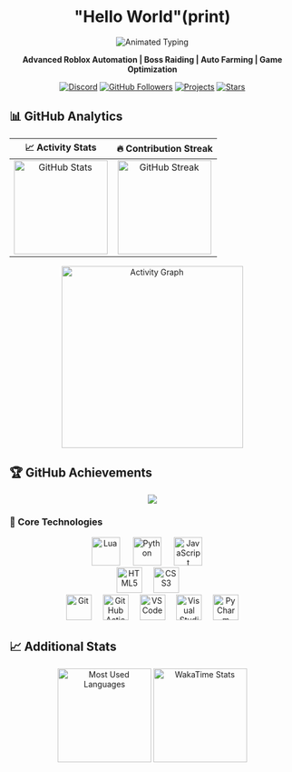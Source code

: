 <h1 align="center">"Hello World"(print)</h1>
<p align="center">
  <img src="https://readme-typing-svg.herokuapp.com?font=Fira+Code&size=28&pause=1000&color=6e40c9&center=true&vCenter=true&width=600&lines=🚀+Welcome+to+Space+Hub;⚡+Roblox+Automation+Scripts;🎮+Game+Enhancement+Tools;🚀+Auto+Farming+Systems" alt="Animated Typing" />
</p>

<p align="center">
  <b>Advanced Roblox Automation | Boss Raiding | Auto Farming | Game Optimization</b>  
</p>

<p align="center">
  <a href="https://discord.gg/ktC6dNVxDC"><img src="https://img.shields.io/badge/Join%20Discord-5865F2?style=for-the-badge&logo=discord&logoColor=white" alt="Discord" /></a>
  <a href="https://github.com/ago106"><img src="https://img.shields.io/github/followers/ago106?style=for-the-badge&color=6e40c9&label=Followers" alt="GitHub Followers" /></a>
  <a href="https://github.com/ago106?tab=repositories"><img src="https://img.shields.io/badge/Explore%20Projects-6e40c9?style=for-the-badge&logo=github&logoColor=white" alt="Projects" /></a>
  <a href="https://github.com/ago106?tab=stars"><img src="https://img.shields.io/badge/My%20Stars-6e40c9?style=for-the-badge&logo=github&logoColor=white" alt="Stars" /></a>
</p>

## 📊 GitHub Analytics

<div align="center">

| 📈 Activity Stats | 🔥 Contribution Streak |
|:---:|:---:|
| <img src="https://github-readme-stats.vercel.app/api?username=ago106&hide_title=false&hide_rank=false&show_icons=true&include_all_commits=true&count_private=true&disable_animations=false&theme=nightowl&locale=en&hide_border=false&order=1&bg_color=0D1117&title_color=6e40c9&icon_color=6e40c9&text_color=8b9dc3" height="165" alt="GitHub Stats" /> | <img src="https://streak-stats.demolab.com?user=ago106&locale=en&mode=daily&theme=nightowl&hide_border=false&border_radius=5&order=3&background=0D1117&ring=6e40c9&fire=6e40c9&currStreakLabel=6e40c9" height="165" alt="GitHub Streak" /> |

</div>

<div align="center">
  <img src="https://github-readme-activity-graph.vercel.app/graph?username=ago106&radius=16&theme=react-dark&area=true&order=5&bg_color=0D1117&title_color=6e40c9&color=8b9dc3&line=6e40c9&point=8b9dc3" height="320" alt="Activity Graph" />
</div>

## 🏆 GitHub Achievements
<p align="center">
  <img src="https://github-profile-trophy.vercel.app/?username=ago106&theme=radical&no-frame=true&no-bg=true&margin-w=4">
</p>

### 🎯 Core Technologies
<div align="center">
  <img src="https://skillicons.dev/icons?i=lua" height="50" alt="Lua" title="Lua" />
  <img width="15" />
  <img src="https://skillicons.dev/icons?i=py" height="50" alt="Python" title="Python" />
  <img width="15" />
  <img src="https://skillicons.dev/icons?i=js" height="50" alt="JavaScript" title="JavaScript" />
  <img width="15" />
</div>
<div align="center">
  <img src="https://skillicons.dev/icons?i=html" height="45" alt="HTML5" title="HTML5" />
  <img width="12" />
  <img src="https://skillicons.dev/icons?i=css" height="45" alt="CSS3" title="CSS3" />
  <img width="12" />
</div>
<div align="center">
  <img src="https://skillicons.dev/icons?i=git" height="45" alt="Git" title="Git" />
  <img width="12" />
  <img src="https://skillicons.dev/icons?i=githubactions" height="45" alt="GitHub Actions" title="GitHub Actions" />
  <img width="12" />
  <img src="https://skillicons.dev/icons?i=vscode" height="45" alt="VS Code" title="VS Code" />
  <img width="12" />
  <img src="https://skillicons.dev/icons?i=visualstudio" height="45" alt="Visual Studio" title="Visual Studio" />
  <img width="12" />
  <img src="https://cdn.jsdelivr.net/gh/devicons/devicon/icons/pycharm/pycharm-original.svg" height="45" alt="PyCharm" title="PyCharm" />
</div>

## 📈 Additional Stats
<div align="center">
  <img src="https://github-readme-stats.vercel.app/api/top-langs?username=ago106&layout=compact&theme=nightowl&hide_border=true&bg_color=0D1117&title_color=6e40c9&text_color=8b9dc3" height="165" alt="Most Used Languages" />
  <img src="https://github-readme-stats.vercel.app/api/wakatime?username=ago106&layout=compact&theme=nightowl&hide_border=true&bg_color=0D1117&title_color=6e40c9&text_color=8b9dc3" height="165" alt="WakaTime Stats" />
</div>
